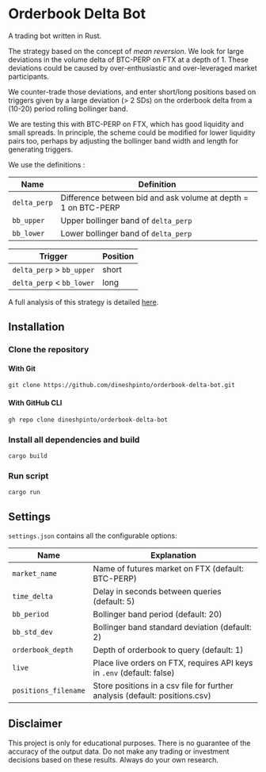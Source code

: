 # Orderbook Delta Bot

A trading bot written in Rust. 

The strategy based on the concept of *mean reversion*. We look for large deviations in the volume delta of BTC-PERP on 
FTX at a depth of 1. 
These deviations could be caused by over-enthusiastic and over-leveraged market participants.

We counter-trade those deviations, and enter short/long positions based on triggers given by a large deviation (> 2 SDs) 
on the orderbook delta 
from a (10-20) period rolling bollinger band.

We are testing this with BTC-PERP on FTX, which has good liquidity and small spreads. 
In principle, the scheme could be modified for lower liquidity pairs too, perhaps by adjusting the bollinger band width 
and length for generating triggers.

We use the definitions : 

| Name         | Definition                                                     |
|--------------|----------------------------------------------------------------|
| `delta_perp` | Difference between bid and ask volume at depth = 1 on BTC-PERP |
| `bb_upper`   | Upper bollinger band of `delta_perp`                           |
| `bb_lower`   | Lower bollinger band of `delta_perp`                           |

| Trigger                   | Position |
|---------------------------|----------|
| `delta_perp` > `bb_upper` | short    |
| `delta_perp` < `bb_lower` | long     |

A full analysis of this strategy is detailed [here](https://github.com/dineshpinto/market-analytics).

## Installation
### Clone the repository
#### With Git
```shell
git clone https://github.com/dineshpinto/orderbook-delta-bot.git
```

#### With GitHub CLI
```shell
gh repo clone dineshpinto/orderbook-delta-bot
```

### Install all dependencies and build
```shell
cargo build
```

### Run script
```shell
cargo run
```

## Settings
`settings.json` contains all the configurable options:

| Name                 | Explanation                                                                 |
|----------------------|-----------------------------------------------------------------------------|
| `market_name`        | Name of futures market on FTX (default: BTC-PERP)                           |
| `time_delta`         | Delay in seconds between queries (default: 5)                               |
| `bb_period`          | Bollinger band period (default: 20)                                         |
| `bb_std_dev`         | Bollinger band standard deviation (default: 2)                              |
| `orderbook_depth`    | Depth of orderbook to query (default: 1)                                    |
| `live`               | Place live orders on FTX, requires API keys in `.env` (default: false)      |
| `positions_filename` | Store positions in a csv file for further analysis (default: positions.csv) |

## Disclaimer
This project is only for educational purposes. There is no guarantee of the accuracy of the output data. Do not make 
any trading or investment decisions based on these results. Always do your own research.
